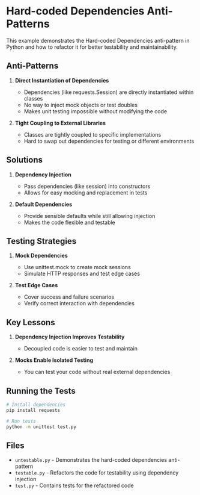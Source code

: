 # Hard-coded Dependencies Anti-Patterns

This example demonstrates the Hard-coded Dependencies anti-pattern in Python and how to refactor it for better testability and maintainability.

## Anti-Patterns

1. **Direct Instantiation of Dependencies**

   - Dependencies (like requests.Session) are directly instantiated within classes
   - No way to inject mock objects or test doubles
   - Makes unit testing impossible without modifying the code

2. **Tight Coupling to External Libraries**
   - Classes are tightly coupled to specific implementations
   - Hard to swap out dependencies for testing or different environments

## Solutions

1. **Dependency Injection**

   - Pass dependencies (like session) into constructors
   - Allows for easy mocking and replacement in tests

2. **Default Dependencies**
   - Provide sensible defaults while still allowing injection
   - Makes the code flexible and testable

## Testing Strategies

1. **Mock Dependencies**

   - Use unittest.mock to create mock sessions
   - Simulate HTTP responses and test edge cases

2. **Test Edge Cases**
   - Cover success and failure scenarios
   - Verify correct interaction with dependencies

## Key Lessons

1. **Dependency Injection Improves Testability**

   - Decoupled code is easier to test and maintain

2. **Mocks Enable Isolated Testing**
   - You can test your code without real external dependencies

## Running the Tests

```bash
# Install dependencies
pip install requests

# Run tests
python -m unittest test.py
```

## Files

- `untestable.py` - Demonstrates the hard-coded dependencies anti-pattern
- `testable.py` - Refactors the code for testability using dependency injection
- `test.py` - Contains tests for the refactored code
